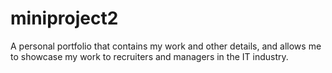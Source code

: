 # miniproject2

A personal portfolio that contains my work and other details, and allows me to showcase my work to recruiters and managers in the IT industry.
